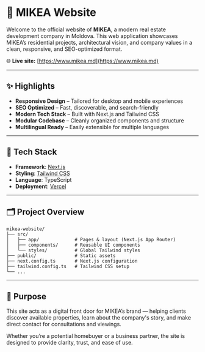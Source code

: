 # 🏡 MIKEA Website

Welcome to the official website of **MIKEA**, a modern real estate development company in Moldova. This web application showcases MIKEA’s residential projects, architectural vision, and company values in a clean, responsive, and SEO-optimized format.

🌐 **Live site:** [https://www.mikea.md](https://www.mikea.md)

---

## ✨ Highlights

* **Responsive Design** – Tailored for desktop and mobile experiences
* **SEO Optimized** – Fast, discoverable, and search-friendly
* **Modern Tech Stack** – Built with Next.js and Tailwind CSS
* **Modular Codebase** – Cleanly organized components and structure
* **Multilingual Ready** – Easily extensible for multiple languages

---

## 🧱 Tech Stack

* **Framework**: [Next.js](https://nextjs.org/)
* **Styling**: [Tailwind CSS](https://tailwindcss.com/)
* **Language**: TypeScript
* **Deployment**: [Vercel](https://vercel.com/)

---

## 🗂️ Project Overview

```
mikea-website/
├── src/
│   ├── app/             # Pages & layout (Next.js App Router)
│   ├── components/      # Reusable UI components
│   └── styles/          # Global Tailwind styles
├── public/              # Static assets
├── next.config.ts       # Next.js configuration
├── tailwind.config.ts   # Tailwind CSS setup
└── ...
```

---

## 📌 Purpose

This site acts as a digital front door for MIKEA’s brand — helping clients discover available properties, learn about the company's story, and make direct contact for consultations and viewings.

Whether you’re a potential homebuyer or a business partner, the site is designed to provide clarity, trust, and ease of use.
